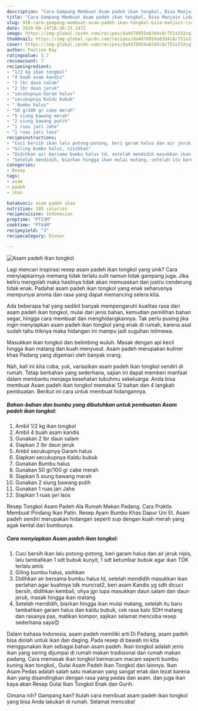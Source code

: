 ```yaml
---
description: "Cara Gampang Membuat Asam padeh ikan tongkol, Bisa Manjain Lidah"
title: "Cara Gampang Membuat Asam padeh ikan tongkol, Bisa Manjain Lidah"
slug: 918-cara-gampang-membuat-asam-padeh-ikan-tongkol-bisa-manjain-lidah
date: 2020-08-14T16:36:23.147Z
image: https://img-global.cpcdn.com/recipes/da4d78959a83d4c0/751x532cq70/asam-padeh-ikan-tongkol-foto-resep-utama.jpg
thumbnail: https://img-global.cpcdn.com/recipes/da4d78959a83d4c0/751x532cq70/asam-padeh-ikan-tongkol-foto-resep-utama.jpg
cover: https://img-global.cpcdn.com/recipes/da4d78959a83d4c0/751x532cq70/asam-padeh-ikan-tongkol-foto-resep-utama.jpg
author: Pauline Ray
ratingvalue: 3.7
reviewcount: 7
recipeingredient:
- "1/2 kg ikan tongkol"
- "4 buah asam kandis"
- "2 lbr daun salam"
- "2 lbr daun jeruk"
- "secukupnya Garam halus"
- "secukupnya Kaldu bubuk"
- " Bumbu halus"
- "50 gr100 gr cabe merah"
- "5 siung bawang merah"
- "2 siung bawang putih"
- "1 ruas jari Jahe"
- "1 ruas jari laos"
recipeinstructions:
- "Cuci bersih ikan lalu potong-potong, beri garam halus dan air jeruk nipis, lalu tambahkan 1 sdt bubuk kunyit, 1 sdt ketumbar bubuk agar ikan TDK terlalu amis"
- "Giling bumbu halus, sisihkan"
- "Didihkan air bersama bumbu halus td, setelah mendidih masukkan ikan perlahan agar kuahnya tdk muncrat2, beri asam Kandis yg sdh dicuci bersih, didihkan kembali, ohya jgn lupa masukkan daun salam dan daun jeruk, masak hingga ikan matang"
- "Setelah mendidih, biarkan hingga ikan mulai matang, setelah itu baru tambahkan garam halus dan kaldu bubuk, cek rasa kalo SDH matang dan rasanya pas, matikan kompor, sajikan selamat mencoba resep sederhana saya😊"
categories:
- Resep
tags:
- asam
- padeh
- ikan

katakunci: asam padeh ikan 
nutrition: 185 calories
recipecuisine: Indonesian
preptime: "PT23M"
cooktime: "PT44M"
recipeyield: "3"
recipecategory: Dinner

---
```



![Asam padeh ikan tongkol](https://img-global.cpcdn.com/recipes/da4d78959a83d4c0/751x532cq70/asam-padeh-ikan-tongkol-foto-resep-utama.jpg)

Lagi mencari inspirasi resep asam padeh ikan tongkol yang unik? Cara menyiapkannya memang tidak terlalu sulit namun tidak gampang juga. Jika keliru mengolah maka hasilnya tidak akan memuaskan dan justru cenderung tidak enak. Padahal asam padeh ikan tongkol yang enak seharusnya mempunyai aroma dan rasa yang dapat memancing selera kita.

Ada beberapa hal yang sedikit banyak mempengaruhi kualitas rasa dari asam padeh ikan tongkol, mulai dari jenis bahan, kemudian pemilihan bahan segar, hingga cara membuat dan menghidangkannya. Tak perlu pusing jika ingin menyiapkan asam padeh ikan tongkol yang enak di rumah, karena asal sudah tahu triknya maka hidangan ini mampu jadi suguhan istimewa.

Masukkan ikan tongkol dan belimbing wuluh. Masak dengan api kecil hingga ikan matang dan kuah menyusut. Asam padeh merupakan kuliner khas Padang yang digemari oleh banyak orang.


Nah, kali ini kita coba, yuk, variasikan asam padeh ikan tongkol sendiri di rumah. Tetap berbahan yang sederhana, sajian ini dapat memberi manfaat dalam membantu menjaga kesehatan tubuhmu sekeluarga. Anda bisa membuat Asam padeh ikan tongkol memakai 12 bahan dan 4 langkah pembuatan. Berikut ini cara untuk membuat hidangannya.

<!--inarticleads1-->

##### Bahan-bahan dan bumbu yang dibutuhkan untuk pembuatan Asam padeh ikan tongkol:

1. Ambil 1/2 kg ikan tongkol
1. Ambil 4 buah asam kandis
1. Gunakan 2 lbr daun salam
1. Siapkan 2 lbr daun jeruk
1. Ambil secukupnya Garam halus
1. Siapkan secukupnya Kaldu bubuk
1. Gunakan  Bumbu halus
1. Gunakan 50 gr/100 gr cabe merah
1. Siapkan 5 siung bawang merah
1. Gunakan 2 siung bawang putih
1. Gunakan 1 ruas jari Jahe
1. Siapkan 1 ruas jari laos


Resep Tongkol Asam Padeh Ala Rumah Makan Padang. Cara Praktis Membuat Pindang Ikan Patin. Resep Ayam Bumbu Khas Dapur Uni Et. Asam padeh sendiri merupakan hidangan seperti sup dengan kuah merah yang agak kental dari bumbunya. 

<!--inarticleads2-->

##### Cara menyiapkan Asam padeh ikan tongkol:

1. Cuci bersih ikan lalu potong-potong, beri garam halus dan air jeruk nipis, lalu tambahkan 1 sdt bubuk kunyit, 1 sdt ketumbar bubuk agar ikan TDK terlalu amis
1. Giling bumbu halus, sisihkan
1. Didihkan air bersama bumbu halus td, setelah mendidih masukkan ikan perlahan agar kuahnya tdk muncrat2, beri asam Kandis yg sdh dicuci bersih, didihkan kembali, ohya jgn lupa masukkan daun salam dan daun jeruk, masak hingga ikan matang
1. Setelah mendidih, biarkan hingga ikan mulai matang, setelah itu baru tambahkan garam halus dan kaldu bubuk, cek rasa kalo SDH matang dan rasanya pas, matikan kompor, sajikan selamat mencoba resep sederhana saya😊


Dalam bahasa Indonesia, asam padeh memiliki arti Di Padang, asam padeh bisa diolah untuk ikan dan daging. Pada resep di bawah ini kita menggunakan ikan sebagai bahan asam padeh. Ikan tongkol adalah jenis ikan yang sering dijumpai di rumah makan tradisional dan rumah makan padang. Cara memasak ikan tongkol bermacam macam seperti bumbu kuning ikan tongkol,, Gulai Asam Padeh Ikan Tongkol dan lainnya. Ikan Asam Pedas adalah salah satu makanan yang sangat enak dan lezat karena ikan yang disandingkan dengan rasa yang pedas dan asam. dan juga ikan kaya akan Resep Gulai Ikan Tongkol Enak dan Gurih. 

Gimana nih? Gampang kan? Itulah cara membuat asam padeh ikan tongkol yang bisa Anda lakukan di rumah. Selamat mencoba!
